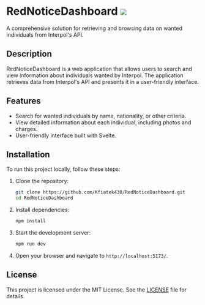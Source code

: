 # RedNoticeDashboard ![](https://img.shields.io/badge/status-in%20progress-yellow)

A comprehensive solution for retrieving and browsing data on wanted individuals from Interpol's API.

## Description

RedNoticeDashboard is a web application that allows users to search and view information about individuals wanted by Interpol. The application retrieves data from Interpol's API and presents it in a user-friendly interface.

## Features

- Search for wanted individuals by name, nationality, or other criteria.
- View detailed information about each individual, including photos and charges.
- User-friendly interface built with Svelte.

## Installation

To run this project locally, follow these steps:

1. Clone the repository:
    ```bash
    git clone https://github.com/Kfiatek430/RedNoticeDashboard.git
    cd RedNoticeDashboard
    ```

2. Install dependencies:
    ```bash
    npm install
    ```

3. Start the development server:
    ```bash
    npm run dev
    ```

4. Open your browser and navigate to `http://localhost:5173/`.

## License

This project is licensed under the MIT License. See the [LICENSE](LICENSE) file for details.
